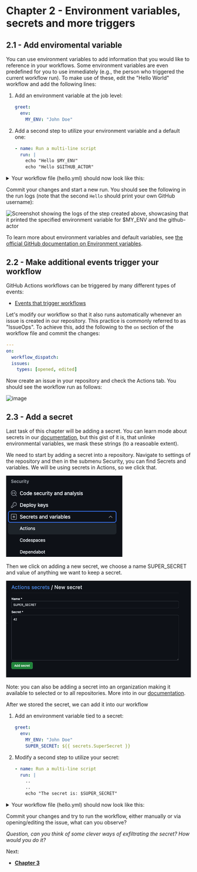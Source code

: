 # Chapter 2 - Environment variables, secrets and more triggers

## 2.1 - Add enviromental variable

You can use environment variables to add information that you would like to reference in your workflows. Some environment variables are even predefined for you to use immediately (e.g., the person who triggered the current workflow run). To make use of these, edit the "Hello World" workflow and add the following lines:

1. Add an environment variable at the job level:

   ```yml
   greet:
     env:
       MY_ENV: "John Doe"
   ```

2. Add a second step to utilize your environment variable and a default one:

   ```yml
   - name: Run a multi-line script
     run: |
       echo "Hello $MY_ENV"
       echo "Hello $GITHUB_ACTOR"
   ```

<details>
<summary>Your workflow file (hello.yml) should now look like this:</summary>

```yml
name: Hello World Training Workflow

on:
  workflow_dispatch:

jobs:
  greet:
    env:
      MY_ENV: "John Doe"
    runs-on: ubuntu-latest
    steps:
      - name: Greet the User
        run: echo "Hello World!"
      - name: Run a multi-line script
        run: |
          echo "Hello $MY_ENV"
          echo "Hello $GITHUB_ACTOR"
```

</details>

Commit your changes and start a new run. You should see the following in the run logs (note that the second `Hello` should print your own GitHub username):

![Screenshot showing the logs of the step created above, showcasing that it printed the specified environment variable for $MY_ENV and the github-actor](https://user-images.githubusercontent.com/3329307/171652241-7b2f2eba-f5eb-4f3f-b529-dbf2198c65f7.png)

To learn more about environment variables and default variables, see [the official GitHub documentation on Environment variables](https://docs.github.com/en/actions/learn-github-actions/environment-variables).

## 2.2 - Make additional events trigger your workflow

GitHub Actions workflows can be triggered by many different types of events:

- [Events that trigger workflows](https://docs.github.com/en/actions/using-workflows/events-that-trigger-workflows)

Let's modify our workflow so that it also runs automatically whenever an issue is created in our repository. This practice is commonly referred to as "IssueOps". To achieve this, add the following to the `on` section of the workflow file and commit the changes:

```yml
---
on:
  workflow_dispatch:
  issues:
    types: [opened, edited]
```

Now create an issue in your repository and check the Actions tab. You should see the workflow run as follows:

![image](https://user-images.githubusercontent.com/3329307/171652425-14a1ce9f-06c0-4b24-b937-7330c76c735f.png)

## 2.3 - Add a secret

Last task of this chapter will be adding a secret. You can learn mode about secrets in our [documentation](), but this gist of it is, that unlinke environmental variables, we mask these strings (to a reasoable extent).

We need to start by adding a secret into a repository. Navigate to settings of the repository and then in the submenu Security, you can find Secrets and variables. We will be using secrets in Actions, so we click that.

![Screenshot of where we add an action secret](images/002/secrets_and_variables.png)

Then we click on adding a new secret, we choose a name SUPER_SECRET and value of anything we want to keep a secret.

![Screenshot of adding an action secret](images/002/new_secret.png)

Note: you can also be adding a secret into an organization making it available to selected or to all repositories. More into in our [documentation](https://docs.github.com/en/enterprise-cloud@latest/actions/security-for-github-actions/security-guides/using-secrets-in-github-actions#creating-secrets-for-an-organization).

After we stored the secret, we can add it into our workflow

1. Add an environment variable tied to a secret:

   ```yml
   greet:
     env:
       MY_ENV: "John Doe"
       SUPER_SECRET: ${{ secrets.SuperSecret }}
   ```

2. Modify a second step to utilize your secret:

   ```yml
   - name: Run a multi-line script
     run: |
       ..
       ..
       echo "The secret is: $SUPER_SECRET"
   ```

<details>
<summary>Your workflow file (hello.yml) should now look like this:</summary>

```yml
name: Hello World Training Workflow

on:
  workflow_dispatch:
  issues:
    types: [opened, edited]

jobs:
  greet:
    env:
      MY_ENV: "John Doe"
    runs-on: ubuntu-latest
    steps:
      - name: Greet the User
        run: echo "Hello World!"
      - name: Run a multi-line script
        run: |
          echo "Hello $MY_ENV"
          echo "Hello $GITHUB_ACTOR"
          echo "The secret is: $SUPER_SECRET"
```

</details>

Commit your changes and try to run the workflow, either manually or via opening/editing the issue, what can you observe?

_Question, can you think of some clever ways of exfiltrating the secret? How would you do it?_

Next:

- **[Chapter 3](CH3.md)**
